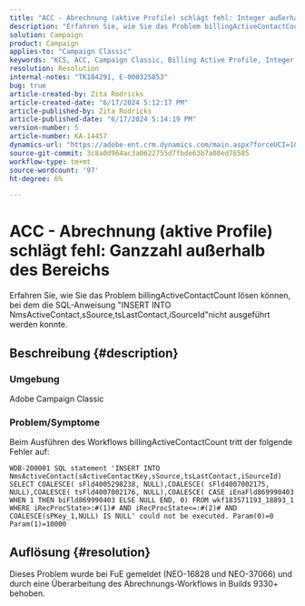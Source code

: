 ```yaml
---
title: "ACC - Abrechnung (aktive Profile) schlägt fehl: Integer außerhalb des Bereichs"
description: "Erfahren Sie, wie Sie das Problem billingActiveContactCount lösen."
solution: Campaign
product: Campaign
applies-to: "Campaign Classic"
keywords: "KCS, ACC, Campaign Classic, Billing Active Profile, Integer, außerhalb des Bereichs"
resolution: Resolution
internal-notes: "TK184291, E-000325853"
bug: true
article-created-by: Zita Rodricks
article-created-date: "6/17/2024 5:12:17 PM"
article-published-by: Zita Rodricks
article-published-date: "6/17/2024 5:14:19 PM"
version-number: 5
article-number: KA-14457
dynamics-url: "https://adobe-ent.crm.dynamics.com/main.aspx?forceUCI=1&pagetype=entityrecord&etn=knowledgearticle&id=881f9bbd-cc2c-ef11-840a-002248084fbb"
source-git-commit: 3c8a0d964ac3a0622755d7fbde63b7a08ed76585
workflow-type: tm+mt
source-wordcount: '97'
ht-degree: 6%

---
```


# ACC - Abrechnung (aktive Profile) schlägt fehl: Ganzzahl außerhalb des Bereichs


Erfahren Sie, wie Sie das Problem billingActiveContactCount lösen können, bei dem die SQL-Anweisung &quot;INSERT INTO NmsActiveContact,sSource,tsLastContact,iSourceId&quot;nicht ausgeführt werden konnte.

## Beschreibung {#description}


### Umgebung

Adobe Campaign Classic

### Problem/Symptome

Beim Ausführen des Workflows billingActiveContactCount tritt der folgende Fehler auf:

`WDB-200001 SQL statement 'INSERT INTO NmsActiveContact(sActiveContactKey,sSource,tsLastContact,iSourceId) SELECT COALESCE( sFld4005298238, NULL),COALESCE( sFld4007002175, NULL),COALESCE( tsFld4007002176, NULL),COALESCE( CASE iEnaFld869990403 WHEN 1 THEN biFld869990403 ELSE NULL END, 0) FROM wkf183571193_18893_1 WHERE iRecProcState>:#(1)# AND iRecProcState<=:#(2)# AND COALESCE(sPKey_1,NULL) IS NULL' could not be executed. Param(0)=0 Param(1)=10000`


## Auflösung {#resolution}


Dieses Problem wurde bei FuE gemeldet (NEO-16828 und NEO-37066) und durch eine Überarbeitung des Abrechnungs-Workflows in Builds 9330+ behoben.
